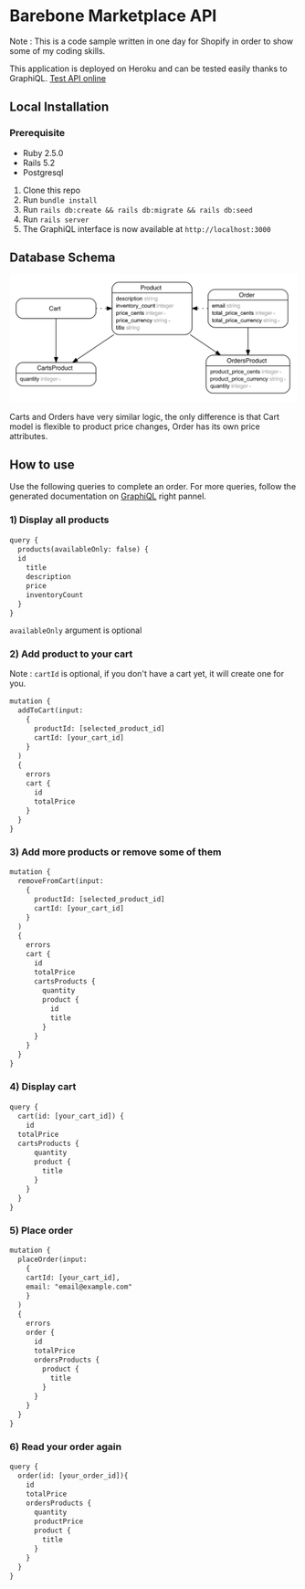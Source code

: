 
# Barebone Marketplace API

Note : This is a code sample written in one day for Shopify in order to show some of my coding skills.

This application is deployed on Heroku and can be tested easily thanks to GraphiQL.
 [Test API online](https://marketplace-api-demo.herokuapp.com/) 

## Local Installation

### Prerequisite
- Ruby 2.5.0
- Rails 5.2
- Postgresql

 1. Clone this repo
 2. Run `bundle install`
 3. Run `rails db:create && rails db:migrate && rails db:seed`
 4. Run `rails server`
 5. The GraphiQL interface is now available at `http://localhost:3000`

## Database Schema
![Schema description](https://github.com/raphaelescoyez/marketplace_api/blob/master/public/marketplace_api.png?raw=true)

Carts and Orders have very similar logic, the only difference is that Cart model is flexible to product price changes, Order has its own price attributes.

## How to use

Use the following queries to complete an order.
For more queries, follow the generated documentation on [GraphiQL](https://marketplace-api-demo.herokuapp.com/) right pannel.

### 1) Display all products
```
query {
  products(availableOnly: false) {
  id
    title
    description
    price
    inventoryCount
  }
}
```
`availableOnly` argument is optional

### 2) Add product to your cart
Note : `cartId` is optional, if you don't have a cart yet, it will create one for you.
```
mutation {
  addToCart(input:
    {
      productId: [selected_product_id]
      cartId: [your_cart_id]
    }
  )
  {
    errors
    cart {
      id
      totalPrice
    }
  }
}
```

### 3) Add more products or remove some of them
```
mutation {
  removeFromCart(input:
    {
      productId: [selected_product_id]
      cartId: [your_cart_id]
    }
  )
  {
    errors
    cart {
      id
      totalPrice
      cartsProducts {
        quantity
        product {
          id
          title
        }
      }
    }
  }
}
```

### 4) Display cart
```
query {
  cart(id: [your_cart_id]) {
    id
  totalPrice
  cartsProducts {
      quantity
      product {
        title
      }
    }
  }
}
```

### 5) Place order
```
mutation {
  placeOrder(input:
    {
    cartId: [your_cart_id],
    email: "email@example.com"
    }
  )
  {
    errors
    order {
      id
      totalPrice
      ordersProducts {
        product {
          title
        }
      }
    }
  }
}
```

### 6) Read your order again
```
query {
  order(id: [your_order_id]){
    id
    totalPrice
    ordersProducts {
      quantity
      productPrice
      product {
      	title
      }
    }
  }
}
```
